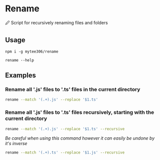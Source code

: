 # Rename

🖉 Script for recursively renaming files and folders 

## Usage

`npm i -g mytee306/rename`

`rename --help`

## Examples

### Rename all '.js' files to '.ts' files in the current directory

```sh
rename --match '(.+).js' --replace '$1.ts'
```

### Rename all '.js' files to '.ts' files recursively, starting with the current directory

```sh
rename --match '(.+).js' --replace '$1.ts' --recursive
```

*Be careful when using this command however it can easily be undone by it's inverse*

```sh
rename --match '(.+).ts' --replace '$1.js' --recursive
```
